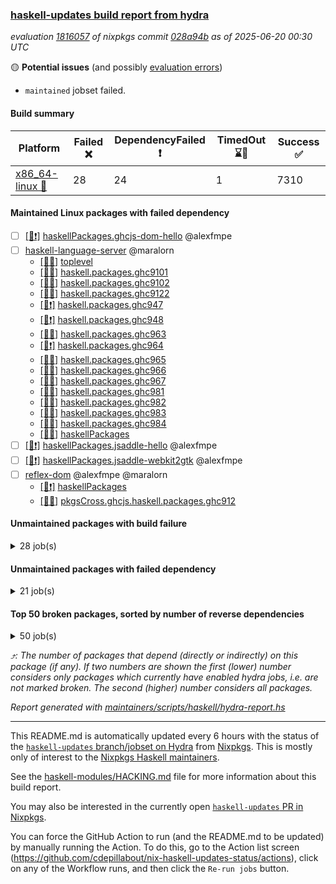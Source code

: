 ### [haskell-updates build report from hydra](https://hydra.nixos.org/jobset/nixpkgs/haskell-updates)
*evaluation [1816057](https://hydra.nixos.org/eval/1816057) of nixpkgs commit [028a94b](https://github.com/NixOS/nixpkgs/commits/028a94be88e833c919631df2973a00ec008062a8) as of 2025-06-20 00:30 UTC*

🟡 **Potential issues** (and possibly [evaluation errors](https://hydra.nixos.org/jobset/nixpkgs/haskell-updates))
  * `maintained` jobset failed.

#### Build summary

 | Platform | Failed ❌ | DependencyFailed ❗ | TimedOut ⌛🚫 | Success ✅ | 
 | --- | --- | --- | --- | --- | 
 | [x86_64-linux 🐧](https://hydra.nixos.org/eval/1816057?filter=.x86_64-linux) | 28 | 24 | 1 | 7310 | 
#### Maintained Linux packages with failed dependency
- [ ] [[🐧❗]](https://hydra.nixos.org/build/300115747) [haskellPackages.ghcjs-dom-hello](https://hydra.nixos.org/eval/1816057?filter=haskellPackages.ghcjs-dom-hello) @alexfmpe
- [ ] [haskell-language-server](https://hydra.nixos.org/eval/1816057?filter=haskell-language-server) @maralorn
  - [[🐧✅]](https://hydra.nixos.org/build/299350482) [toplevel](https://hydra.nixos.org/eval/1816057?filter=haskell-language-server)
  - [[🐧✅]](https://hydra.nixos.org/build/300115708) [haskell.packages.ghc9101](https://hydra.nixos.org/eval/1816057?filter=haskell.packages.ghc9101.haskell-language-server)
  - [[🐧✅]](https://hydra.nixos.org/build/300115711) [haskell.packages.ghc9102](https://hydra.nixos.org/eval/1816057?filter=haskell.packages.ghc9102.haskell-language-server)
  - [[🐧✅]](https://hydra.nixos.org/build/299350473) [haskell.packages.ghc9122](https://hydra.nixos.org/eval/1816057?filter=haskell.packages.ghc9122.haskell-language-server)
  - [[🐧❗]](https://hydra.nixos.org/build/299350476) [haskell.packages.ghc947](https://hydra.nixos.org/eval/1816057?filter=haskell.packages.ghc947.haskell-language-server)
  - [[🐧❗]](https://hydra.nixos.org/build/299350474) [haskell.packages.ghc948](https://hydra.nixos.org/eval/1816057?filter=haskell.packages.ghc948.haskell-language-server)
  - [[🐧✅]](https://hydra.nixos.org/build/299350477) [haskell.packages.ghc963](https://hydra.nixos.org/eval/1816057?filter=haskell.packages.ghc963.haskell-language-server)
  - [[🐧❗]](https://hydra.nixos.org/build/299350475) [haskell.packages.ghc964](https://hydra.nixos.org/eval/1816057?filter=haskell.packages.ghc964.haskell-language-server)
  - [[🐧✅]](https://hydra.nixos.org/build/299350479) [haskell.packages.ghc965](https://hydra.nixos.org/eval/1816057?filter=haskell.packages.ghc965.haskell-language-server)
  - [[🐧✅]](https://hydra.nixos.org/build/299350480) [haskell.packages.ghc966](https://hydra.nixos.org/eval/1816057?filter=haskell.packages.ghc966.haskell-language-server)
  - [[🐧✅]](https://hydra.nixos.org/build/299350478) [haskell.packages.ghc967](https://hydra.nixos.org/eval/1816057?filter=haskell.packages.ghc967.haskell-language-server)
  - [[🐧✅]](https://hydra.nixos.org/build/299350486) [haskell.packages.ghc981](https://hydra.nixos.org/eval/1816057?filter=haskell.packages.ghc981.haskell-language-server)
  - [[🐧✅]](https://hydra.nixos.org/build/299350489) [haskell.packages.ghc982](https://hydra.nixos.org/eval/1816057?filter=haskell.packages.ghc982.haskell-language-server)
  - [[🐧✅]](https://hydra.nixos.org/build/299350498) [haskell.packages.ghc983](https://hydra.nixos.org/eval/1816057?filter=haskell.packages.ghc983.haskell-language-server)
  - [[🐧✅]](https://hydra.nixos.org/build/299350481) [haskell.packages.ghc984](https://hydra.nixos.org/eval/1816057?filter=haskell.packages.ghc984.haskell-language-server)
  - [[🐧✅]](https://hydra.nixos.org/build/299350520) [haskellPackages](https://hydra.nixos.org/eval/1816057?filter=haskellPackages.haskell-language-server)
- [ ] [[🐧❗]](https://hydra.nixos.org/build/300115753) [haskellPackages.jsaddle-hello](https://hydra.nixos.org/eval/1816057?filter=haskellPackages.jsaddle-hello) @alexfmpe
- [ ] [[🐧❗]](https://hydra.nixos.org/build/300115754) [haskellPackages.jsaddle-webkit2gtk](https://hydra.nixos.org/eval/1816057?filter=haskellPackages.jsaddle-webkit2gtk) @alexfmpe
- [ ] [reflex-dom](https://hydra.nixos.org/eval/1816057?filter=reflex-dom) @alexfmpe @maralorn
  - [[🐧❗]](https://hydra.nixos.org/build/300115760) [haskellPackages](https://hydra.nixos.org/eval/1816057?filter=haskellPackages.reflex-dom)
  - [[🐧✅]](https://hydra.nixos.org/build/299350565) [pkgsCross.ghcjs.haskell.packages.ghc912](https://hydra.nixos.org/eval/1816057?filter=pkgsCross.ghcjs.haskell.packages.ghc912.reflex-dom)
#### Unmaintained packages with build failure
<details><summary>28 job(s) </summary>

- [ ] [[🐧❌]](https://hydra.nixos.org/build/299137964) [haskellPackages.gi-soup2](https://hydra.nixos.org/eval/1816057?filter=haskellPackages.gi-soup2)  ⤴️ 6 | 17
- [ ] [[🐧❌]](https://hydra.nixos.org/build/299138284) [haskellPackages.gpu-vulkan-middle](https://hydra.nixos.org/eval/1816057?filter=haskellPackages.gpu-vulkan-middle)  ⤴️ 3 | 7
- [ ] [[🐧❌]](https://hydra.nixos.org/build/299142323) [haskellPackages.xml-picklers](https://hydra.nixos.org/eval/1816057?filter=haskellPackages.xml-picklers)  ⤴️ 2 | 9
- [ ] [[🐧❌]](https://hydra.nixos.org/build/299137660) [haskellPackages.free-vector-spaces](https://hydra.nixos.org/eval/1816057?filter=haskellPackages.free-vector-spaces)  ⤴️ 1 | 7
- [ ] [[🐧❌]](https://hydra.nixos.org/build/299137683) [haskellPackages.fs-api](https://hydra.nixos.org/eval/1816057?filter=haskellPackages.fs-api)  ⤴️ 1 | 1
- [ ] [[🐧❌]](https://hydra.nixos.org/build/299139026) [haskellPackages.jpeg-turbo](https://hydra.nixos.org/eval/1816057?filter=haskellPackages.jpeg-turbo)  ⤴️ 1 | 1
- [ ] [[🐧❌]](https://hydra.nixos.org/build/299350512) [haskellPackages.geomancy-layout](https://hydra.nixos.org/eval/1816057?filter=haskellPackages.geomancy-layout)  ⤴️ 0 | 7
- [ ] [[🐧❌]](https://hydra.nixos.org/build/299140892) [haskellPackages.selda-json](https://hydra.nixos.org/eval/1816057?filter=haskellPackages.selda-json)  ⤴️ 0 | 2
- [ ] [[🐧❌]](https://hydra.nixos.org/build/299138327) [haskellPackages.hash-store](https://hydra.nixos.org/eval/1816057?filter=haskellPackages.hash-store)  ⤴️ 0 | 1
- [ ] [[🐧❌]](https://hydra.nixos.org/build/299139104) [haskellPackages.kmeans](https://hydra.nixos.org/eval/1816057?filter=haskellPackages.kmeans)  ⤴️ 0 | 1
- [ ] [[🐧❌]](https://hydra.nixos.org/build/299186735) [haskellPackages.wire-streams](https://hydra.nixos.org/eval/1816057?filter=haskellPackages.wire-streams)  ⤴️ 0 | 1
- [ ] [[🐧❌]](https://hydra.nixos.org/build/299186680) [haskellPackages.cabal-cargs](https://hydra.nixos.org/eval/1816057?filter=haskellPackages.cabal-cargs) 
- [ ] [[🐧❌]](https://hydra.nixos.org/build/299186683) [haskellPackages.delta-store](https://hydra.nixos.org/eval/1816057?filter=haskellPackages.delta-store) 
- [ ] [[🐧❌]](https://hydra.nixos.org/build/299137822) [haskellPackages.genvalidity-network-uri](https://hydra.nixos.org/eval/1816057?filter=haskellPackages.genvalidity-network-uri) 
- [ ] [[🐧❌]](https://hydra.nixos.org/build/299137903) [haskellPackages.gi-clutter](https://hydra.nixos.org/eval/1816057?filter=haskellPackages.gi-clutter) 
- [ ] [[🐧❌]](https://hydra.nixos.org/build/299137966) [haskellPackages.gitrev-typed](https://hydra.nixos.org/eval/1816057?filter=haskellPackages.gitrev-typed) 
- [ ] [[🐧❌]](https://hydra.nixos.org/build/299138362) [haskellPackages.haskell-halogen-core](https://hydra.nixos.org/eval/1816057?filter=haskellPackages.haskell-halogen-core) 
- [ ] [[🐧❌]](https://hydra.nixos.org/build/299138382) [haskellPackages.haskoin-store](https://hydra.nixos.org/eval/1816057?filter=haskellPackages.haskoin-store) 
- [ ] [[🐧❌]](https://hydra.nixos.org/build/299139409) [haskellPackages.llama-cpp-hs](https://hydra.nixos.org/eval/1816057?filter=haskellPackages.llama-cpp-hs) 
- [ ] [[🐧❌]](https://hydra.nixos.org/build/299139659) [haskellPackages.more-extensible-effects](https://hydra.nixos.org/eval/1816057?filter=haskellPackages.more-extensible-effects) 
- [ ] [[🐧❌]](https://hydra.nixos.org/build/299140266) [haskellPackages.phino](https://hydra.nixos.org/eval/1816057?filter=haskellPackages.phino) 
- [ ] [[🐧❌]](https://hydra.nixos.org/build/299186718) [haskellPackages.rawlock](https://hydra.nixos.org/eval/1816057?filter=haskellPackages.rawlock) 
- [ ] [[🐧❌]](https://hydra.nixos.org/build/299186719) [haskellPackages.rds-data](https://hydra.nixos.org/eval/1816057?filter=haskellPackages.rds-data) 
- [ ] [[🐧❌]](https://hydra.nixos.org/build/299350536) [haskellPackages.resource-registry](https://hydra.nixos.org/eval/1816057?filter=haskellPackages.resource-registry) 
- [ ] [[🐧❌]](https://hydra.nixos.org/build/299141710) [haskellPackages.text-builder-lawful-conversions](https://hydra.nixos.org/eval/1816057?filter=haskellPackages.text-builder-lawful-conversions) 
- [ ] [[🐧❌]](https://hydra.nixos.org/build/299141969) [haskellPackages.unimap](https://hydra.nixos.org/eval/1816057?filter=haskellPackages.unimap) 
- [ ] [[🐧❌]](https://hydra.nixos.org/build/299186734) [haskellPackages.verismith](https://hydra.nixos.org/eval/1816057?filter=haskellPackages.verismith) 
- [ ] [[🐧❌]](https://hydra.nixos.org/build/299186736) [haskellPackages.wsjtx-udp](https://hydra.nixos.org/eval/1816057?filter=haskellPackages.wsjtx-udp) 
</details>

#### Unmaintained packages with failed dependency
<details><summary>21 job(s) </summary>

- [ ] [ihaskell](https://hydra.nixos.org/eval/1816057?filter=ihaskell)  ⤴️ 10 | 18
  - [[🐧❗]](https://hydra.nixos.org/build/299142511) [toplevel](https://hydra.nixos.org/eval/1816057?filter=ihaskell)
  - [[🐧✅]](https://hydra.nixos.org/build/299138863) [haskellPackages](https://hydra.nixos.org/eval/1816057?filter=haskellPackages.ihaskell)
- [ ] [[🐧❗]](https://hydra.nixos.org/build/300115743) [haskellPackages.gi-webkit2](https://hydra.nixos.org/eval/1816057?filter=haskellPackages.gi-webkit2)  ⤴️ 4 | 14
- [ ] [[🐧❗]](https://hydra.nixos.org/build/299138282) [haskellPackages.gpu-vulkan-middle-khr-surface](https://hydra.nixos.org/eval/1816057?filter=haskellPackages.gpu-vulkan-middle-khr-surface)  ⤴️ 2 | 5
- [ ] [[🐧❗]](https://hydra.nixos.org/build/299186709) [haskellPackages.pantry](https://hydra.nixos.org/eval/1816057?filter=haskellPackages.pantry)  ⤴️ 1 | 5
- [ ] [[🐧❗]](https://hydra.nixos.org/build/299140294) [haskellPackages.pontarius-xmpp](https://hydra.nixos.org/eval/1816057?filter=haskellPackages.pontarius-xmpp)  ⤴️ 1 | 4
- [ ] [[🐧❗]](https://hydra.nixos.org/build/299137125) [haskellPackages.dde](https://hydra.nixos.org/eval/1816057?filter=haskellPackages.dde)  ⤴️ 0 | 1
- [ ] [[🐧❗]](https://hydra.nixos.org/build/299138294) [haskellPackages.gpu-vulkan-middle-khr-surface-glfw](https://hydra.nixos.org/eval/1816057?filter=haskellPackages.gpu-vulkan-middle-khr-surface-glfw)  ⤴️ 0 | 1
- [ ] [[🐧❗]](https://hydra.nixos.org/build/299138291) [haskellPackages.gpu-vulkan-middle-khr-swapchain](https://hydra.nixos.org/eval/1816057?filter=haskellPackages.gpu-vulkan-middle-khr-swapchain)  ⤴️ 0 | 1
- [ ] [[🐧❗]](https://hydra.nixos.org/build/299135408) [haskellPackages.JuicyPixels-jpeg-turbo](https://hydra.nixos.org/eval/1816057?filter=haskellPackages.JuicyPixels-jpeg-turbo) 
- [ ] [[🐧❗]](https://hydra.nixos.org/build/299350509) [haskellPackages.fs-sim](https://hydra.nixos.org/eval/1816057?filter=haskellPackages.fs-sim) 
- [ ] [[🐧❗]](https://hydra.nixos.org/build/299137970) [haskellPackages.gi-soup](https://hydra.nixos.org/eval/1816057?filter=haskellPackages.gi-soup) 
- [ ] [[🐧❗]](https://hydra.nixos.org/build/299137933) [haskellPackages.gi-vips](https://hydra.nixos.org/eval/1816057?filter=haskellPackages.gi-vips) 
- [ ] [[🐧❗]](https://hydra.nixos.org/build/300115752) [haskellPackages.hgdal](https://hydra.nixos.org/eval/1816057?filter=haskellPackages.hgdal) 
- [ ] [[🐧❗]](https://hydra.nixos.org/build/299138740) [haskellPackages.hsendxmpp](https://hydra.nixos.org/eval/1816057?filter=haskellPackages.hsendxmpp) 
- [ ] [[🐧❗]](https://hydra.nixos.org/build/299138923) [haskellPackages.inspection-proxy](https://hydra.nixos.org/eval/1816057?filter=haskellPackages.inspection-proxy) 
- [ ] [[🐧❗]](https://hydra.nixos.org/build/299139187) [haskellPackages.lambdabot-xmpp](https://hydra.nixos.org/eval/1816057?filter=haskellPackages.lambdabot-xmpp) 
- [ ] [[🐧❗]](https://hydra.nixos.org/build/300115782) [maintained](https://hydra.nixos.org/eval/1816057?filter=maintained) 
- [ ] [[🐧❗]](https://hydra.nixos.org/build/299186705) [haskellPackages.mega-sdist](https://hydra.nixos.org/eval/1816057?filter=haskellPackages.mega-sdist) 
- [ ] [[🐧❗]](https://hydra.nixos.org/build/299140292) [haskellPackages.pontarius-xmpp-extras](https://hydra.nixos.org/eval/1816057?filter=haskellPackages.pontarius-xmpp-extras) 
</details>

#### Top 50 broken packages, sorted by number of reverse dependencies
<details><summary>50 job(s) </summary>

[haskell98](https://packdeps.haskellers.com/reverse/haskell98) ⤴️ 152  
[failure](https://packdeps.haskellers.com/reverse/failure) ⤴️ 72  
[enumerator](https://packdeps.haskellers.com/reverse/enumerator) ⤴️ 56  
[connection](https://packdeps.haskellers.com/reverse/connection) ⤴️ 50  
[util](https://packdeps.haskellers.com/reverse/util) ⤴️ 49  
[derive](https://packdeps.haskellers.com/reverse/derive) ⤴️ 48  
[fclabels](https://packdeps.haskellers.com/reverse/fclabels) ⤴️ 47  
[syb-with-class](https://packdeps.haskellers.com/reverse/syb-with-class) ⤴️ 42  
[MonadCatchIO-transformers](https://packdeps.haskellers.com/reverse/MonadCatchIO-transformers) ⤴️ 41  
[TypeCompose](https://packdeps.haskellers.com/reverse/TypeCompose) ⤴️ 41  
[PrimitiveArray](https://packdeps.haskellers.com/reverse/PrimitiveArray) ⤴️ 35  
[crypto-random](https://packdeps.haskellers.com/reverse/crypto-random) ⤴️ 35  
[dual](https://packdeps.haskellers.com/reverse/dual) ⤴️ 32  
[hsp](https://packdeps.haskellers.com/reverse/hsp) ⤴️ 32  
[language-ecmascript](https://packdeps.haskellers.com/reverse/language-ecmascript) ⤴️ 31  
[iteratee](https://packdeps.haskellers.com/reverse/iteratee) ⤴️ 29  
[composite-base](https://packdeps.haskellers.com/reverse/composite-base) ⤴️ 28  
[regexpr](https://packdeps.haskellers.com/reverse/regexpr) ⤴️ 27  
[text-format](https://packdeps.haskellers.com/reverse/text-format) ⤴️ 27  
[crypto-numbers](https://packdeps.haskellers.com/reverse/crypto-numbers) ⤴️ 25  
[either-unwrap](https://packdeps.haskellers.com/reverse/either-unwrap) ⤴️ 25  
[Crypto](https://packdeps.haskellers.com/reverse/Crypto) ⤴️ 22  
[crypto-pubkey](https://packdeps.haskellers.com/reverse/crypto-pubkey) ⤴️ 22  
[haskelldb](https://packdeps.haskellers.com/reverse/haskelldb) ⤴️ 22  
[wxdirect](https://packdeps.haskellers.com/reverse/wxdirect) ⤴️ 22  
[BiobaseTypes](https://packdeps.haskellers.com/reverse/BiobaseTypes) ⤴️ 21  
[alg](https://packdeps.haskellers.com/reverse/alg) ⤴️ 21  
[hw-rankselect-base](https://packdeps.haskellers.com/reverse/hw-rankselect-base) ⤴️ 21  
[libxml-sax](https://packdeps.haskellers.com/reverse/libxml-sax) ⤴️ 21  
[wxc](https://packdeps.haskellers.com/reverse/wxc) ⤴️ 21  
[biocore](https://packdeps.haskellers.com/reverse/biocore) ⤴️ 20  
[hw-excess](https://packdeps.haskellers.com/reverse/hw-excess) ⤴️ 20  
[reform](https://packdeps.haskellers.com/reverse/reform) ⤴️ 20  
[wxcore](https://packdeps.haskellers.com/reverse/wxcore) ⤴️ 20  
[attoparsec-enumerator](https://packdeps.haskellers.com/reverse/attoparsec-enumerator) ⤴️ 19  
[cprng-aes](https://packdeps.haskellers.com/reverse/cprng-aes) ⤴️ 19  
[fay](https://packdeps.haskellers.com/reverse/fay) ⤴️ 19  
[harp](https://packdeps.haskellers.com/reverse/harp) ⤴️ 19  
[hsx2hs](https://packdeps.haskellers.com/reverse/hsx2hs) ⤴️ 19  
[hw-balancedparens](https://packdeps.haskellers.com/reverse/hw-balancedparens) ⤴️ 19  
[ixset](https://packdeps.haskellers.com/reverse/ixset) ⤴️ 19  
[mmsyn2](https://packdeps.haskellers.com/reverse/mmsyn2) ⤴️ 19  
[wx](https://packdeps.haskellers.com/reverse/wx) ⤴️ 19  
[BiobaseENA](https://packdeps.haskellers.com/reverse/BiobaseENA) ⤴️ 18  
[asn1-data](https://packdeps.haskellers.com/reverse/asn1-data) ⤴️ 18  
[bytestring-show](https://packdeps.haskellers.com/reverse/bytestring-show) ⤴️ 18  
[dbus-core](https://packdeps.haskellers.com/reverse/dbus-core) ⤴️ 18  
[digit](https://packdeps.haskellers.com/reverse/digit) ⤴️ 18  
[gtksourceview2](https://packdeps.haskellers.com/reverse/gtksourceview2) ⤴️ 18  
[hw-rankselect](https://packdeps.haskellers.com/reverse/hw-rankselect) ⤴️ 18  
</details>


*⤴️: The number of packages that depend (directly or indirectly) on this package (if any). If two numbers are shown the first (lower) number considers only packages which currently have enabled hydra jobs, i.e. are not marked broken. The second (higher) number considers all packages.*

*Report generated with [maintainers/scripts/haskell/hydra-report.hs](https://github.com/NixOS/nixpkgs/blob/haskell-updates/maintainers/scripts/haskell/hydra-report.hs)*


----------------------------------------------------------------------

This README.md is automatically updated every 6 hours with the status of the
[`haskell-updates` branch/jobset on Hydra](https://hydra.nixos.org/jobset/nixpkgs/haskell-updates)
from [Nixpkgs](https://github.com/NixOS/nixpkgs).  This is mostly only of
interest to the [Nixpkgs Haskell maintainers](https://github.com/orgs/NixOS/teams/haskell).

See the
[haskell-modules/HACKING.md](https://github.com/NixOS/nixpkgs/blob/haskell-updates/pkgs/development/haskell-modules/HACKING.md)
file for more information about this build report.

You may also be interested in the currently open
[`haskell-updates` PR in Nixpkgs](https://github.com/nixos/nixpkgs/pulls?q=is%3Apr+is%3Aopen+head%3Ahaskell-updates).

You can force the GitHub Action to run (and the README.md to be updated) by
manually running the Action.  To do this, go to the Action list screen
(https://github.com/cdepillabout/nix-haskell-updates-status/actions),
click on any of the Workflow runs, and then click the `Re-run jobs` button.
